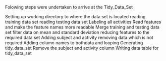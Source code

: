 Folowing steps were undertaken to arrive at the Tidy_Data_Set

Setting up working directory to where the data set is located
reading training data set
reading testing data set
Labeling all activities
Read features and make the feature names more readable
Merge training and testing data set
filter data on mean and standard deviation
reducing features to the required data set
Adding subject and activity
removing data which is not required
Adding column names to bothdata and looping 
Generating tidy_data_set 
Remove the subject and activity column
Writing data table for tidy_data_set
